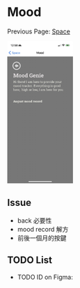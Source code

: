 # Mood

Previous Page: [Space](./Space.md)

<img src="./Mood.jpg" alt="Mood Demo" width="30%">

## Issue
- back 必要性
- mood record 解方
- 前後一個月的按鍵

## TODO List
- TODO ID on Figma: